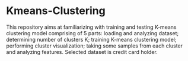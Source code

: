# Kmeans-Clustering
This repository aims at familiarizing with training and testing K-means clustering model comprising of 5 parts: loading and analyzing dataset; determining number of clusters K; training K-means clustering model; performing cluster visualization; taking some samples from each cluster and analyzing features. Selected dataset is credit card holder.

